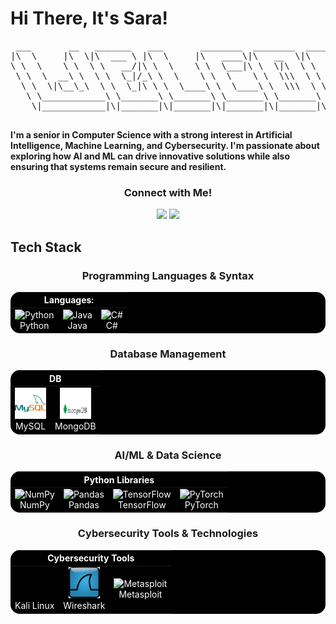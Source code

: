 # Hi There, It's Sara!
<pre>
 ___       __   _______   ___       ________  ________  _____ ______   _______      
|\  \     |\  \|\  ___ \ |\  \     |\   ____\|\   __  \|\   _ \  _   \|\  ___ \     
\ \  \    \ \  \ \   __/|\ \  \    \ \  \___|\ \  \|\  \ \  \\\__\ \  \ \   __/|    
 \ \  \  __\ \  \ \  \_|/_\ \  \    \ \  \    \ \  \\\  \ \  \\|__| \  \ \  \_|/__  
  \ \  \|\__\_\  \ \  \_|\ \ \  \____\ \  \____\ \  \\\  \ \  \    \ \  \ \  \_|\ \ 
   \ \____________\ \_______\ \_______\ \_______\ \_______\ \__\    \ \__\ \_______\
    \|____________|\|_______|\|_______|\|_______|\|_______|\|__|     \|__|\|_______|
 </pre>

**I'm a senior in Computer Science with a strong interest in Artificial Intelligence, Machine Learning, and Cybersecurity. I'm passionate about exploring how AI and ML can drive innovative solutions while also ensuring that systems remain secure and resilient.** 

<h3 align="center">Connect with Me!</h3>
<div align="center">
    <a href="https://www.linkedin.com/in/saraalturk-591197237/" target="_blank"><img src="https://img.shields.io/badge/-Sara%20AlTurk-0077B5?style=flat&logo=Linkedin&logoColor=white"/></a>
    <a target="_blank" href="mailto:xsara.alturkx@gmail.com"><img src="https://img.shields.io/badge/xsara.alturkx@gmail.com-D14836?style=flat&logo=Gmail&logoColor=white"/></a>
</div>


## Tech Stack
<h3 align="center">Programming Languages & Syntax</h3>
<div align="center">
  <table style="background-color: black; color: white; border: none; border-radius: 15px; overflow: hidden;">
  <thead>
    <tr>
      <th colspan="5" align="center" style="color: white;">Languages:</th>
    </tr>
  </thead>
  <tbody>
    <tr>
      <td align="center" style="border: none;">
        <img src="https://techstack-generator.vercel.app/python-icon.svg" alt="Python" width="50" height="50"/><br>Python
      </td>
      <td align="center" style="border: none;">
        <img src="https://cdn-icons-png.flaticon.com/512/226/226777.png" alt="Java" width="50" height="50"/><br>Java
      </td>
      <td align="center" style="border: none;">
        <img src="https://cdn.worldvectorlogo.com/logos/c--4.svg" alt="C#" width="50" height="50"/><br>C#
    </tr>
  </tbody>
 </table>
</div>

<h3 align="center">Database Management</h3>
<div align="center">
  <table style="background-color: black; color: white; border: none; border-radius: 15px; overflow: hidden;">
    <thead>
      <tr>
        <th colspan="2" align="center" style="color: white;">DB </th>
      </tr>
    </thead>
    <tbody>
      <tr>
        <td align="center" style="border: none;">
          <img src="MySQL.svg" alt="MySQL" width="50" height="50"/><br>MySQL
        </td>
        <td align="center" style="border: none;">
          <img src="mongoDB.gif" alt="MongoDB" width="50" height="50"/><br>MongoDB
        </td>
      </tr>
    </tbody>
  </table>
</div>


<h3 align="center">AI/ML & Data Science</h3>
<div align="center">
  <table style="background-color: black; color: white; border: none; border-radius: 15px; overflow: hidden;">
  <thead>
    <tr>
      <th colspan="5" align="center" style="color: white;">Python Libraries</th>
    </tr>
  </thead>
  <tbody>
    <tr>
      <td align="center" style="border: none;">
        <img src="https://cdn.worldvectorlogo.com/logos/numpy-1.svg" alt="NumPy" width="50" height="50"/><br>NumPy
      </td>
      <td align="center" style="border: none;">
        <img src="https://github.com/valohai/ml-logos/blob/master/pandas.svg" alt="Pandas" width="80" height="50"/><br>Pandas
      </td>
      <td align="center" style="border: none;">
<!--         <img src="https://cdn.worldvectorlogo.com/logos/tensorflow-2.svg" alt="TensorFlow" width="50" height="50"/> -->
        <img src="https://github.com/KenanGain/KenanGain/blob/main/icons/Tensorflow.gif" alt="TensorFlow" width="80" height="70" /><br>TensorFlow
      </td>
      <td align="center" style="border: none;">
        <img src="https://skillicons.dev/icons?i=pytorch" alt="PyTorch" width="50" height="50"/><br>PyTorch
      </td>
    </tr>
  </tbody>
 </table>
</div>


<h3 align="center">Cybersecurity Tools & Technologies</h3>
<div align="center">
  <table style="background-color: black; color: white; border: none; border-radius: 15px; overflow: hidden;">
    <thead>
      <tr>
        <th colspan="3" align="center" style="color: white;">Cybersecurity Tools</th>
      </tr>
    </thead>
    <tbody>
      <tr>
        <td align="center" style="border: none;">
          <img src="kalilinux.gif" alt="Kali Linux" width="50" height="50"/><br>Kali Linux
        </td>
        <td align="center" style="border: none;">
          <img src="Wireshark_icon.svg" alt="Wireshark" width="50" height="50"/><br>Wireshark
        </td>
        <td align="center" style="border: none;">
          <img src="https://github.com/KenanGain/KenanGain/blob/main/icons/metasploit.gif" alt="Metasploit" width="50" height="50"/><br>Metasploit
        </td>
      </tr>
    </tbody>
  </table>
</div> 

